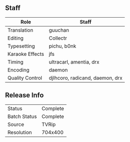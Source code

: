 ## Staff

| Role              | Staff                               |
|-------------------|-------------------------------------|
| Translation       | guuchan                             |
| Editing           | Collectr                            |
| Typesetting       | pichu, b0nk                         |
| Karaoke Effects   | jfs                                 |
| Timing            | ultracarl, amentia, drx             |
| Encoding          | daemon                              |
| Quality Control   | djIhcoro, radicand, daemon, drx     |

## Release Info

|              |           |
|--------------|-----------|
| Status       | Complete  |
| Batch Status | Complete  |
| Source       | TVRip     |
| Resolution   | 704x400   |
